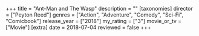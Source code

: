 +++
title = "Ant-Man and The Wasp"
description = ""
[taxonomies]
director = ["Peyton Reed"] 
genres = ["Action", "Adventure", "Comedy", "Sci-Fi", "Comicbook"]
release_year = ["2018"]
my_rating = ["3"]
movie_or_tv = ["Movie"]
[extra]
date = 2018-07-04
reviewed = false
+++

